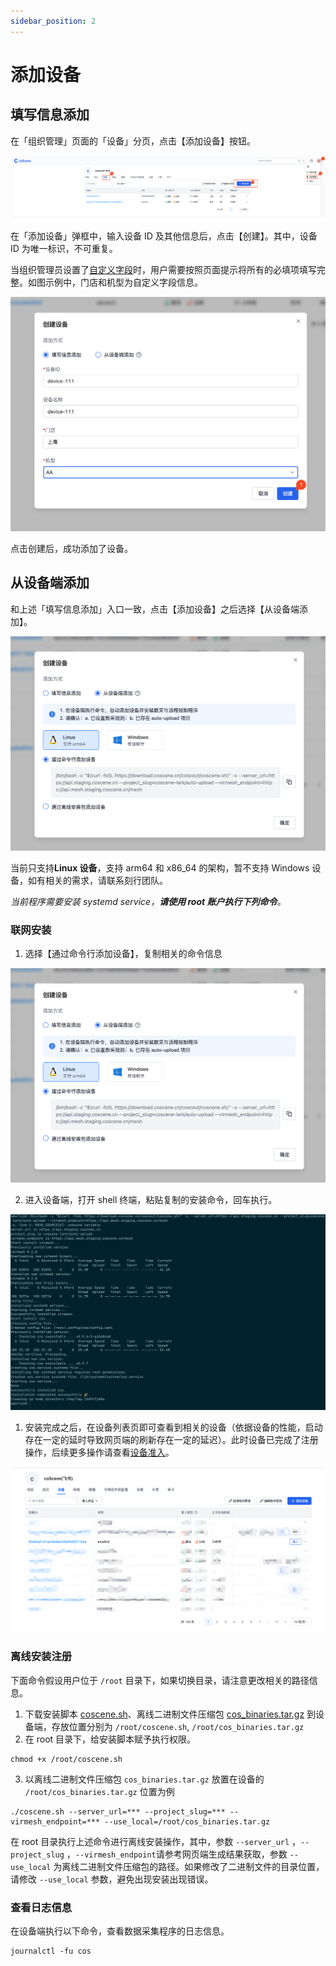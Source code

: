 ```yaml
---
sidebar_position: 2
---
```


# 添加设备

## 填写信息添加

在「组织管理」页面的「设备」分页，点击【添加设备】按钮。

![device add from web](../img/device-add-from-web.png)

在「添加设备」弹框中，输入设备 ID 及其他信息后，点击【创建】。其中，设备 ID 为唯一标识，不可重复。

当组织管理员设置了[自定义字段](./1-device.md#自定义字段)时，用户需要按照页面提示将所有的必填项填写完整。如图示例中，门店和机型为自定义字段信息。

![device add from web](../img/device-add-from-web-2.png)

点击创建后，成功添加了设备。

## 从设备端添加

和上述「填写信息添加」入口一致，点击【添加设备】之后选择【从设备端添加】。

![device add from device](../img/device-add-from-device.png)

当前只支持**Linux 设备**，支持 arm64 和 x86_64 的架构，暂不支持 Windows 设备，如有相关的需求，请联系刻行团队。

*当前程序需要安装 systemd service，**请使用 root 账户执行下列命令**。*

### 联网安装

1. 选择【通过命令行添加设备】，复制相关的命令信息

![device add from device](../img/device-add-from-device.png)

2. 进入设备端，打开 shell 终端，粘贴复制的安装命令，回车执行。

![device install online](../img/device-install-online.png)

1. 安装完成之后，在设备列表页即可查看到相关的设备（依据设备的性能，启动存在一定的延时导致网页端的刷新存在一定的延迟）。此时设备已完成了注册操作，后续更多操作请查看[设备准入](./3-manage-device.md#设备准入)。

![device-list-2](../img/device-list-2.png)

### 离线安装注册

下面命令假设用户位于 `/root` 目录下，如果切换目录，请注意更改相关的路径信息。

1. 下载安装脚本 [coscene.sh](https://download.coscene.cn/coscout/coscene.sh)、离线二进制文件压缩包 [cos_binaries.tar.gz](https://download.coscene.cn/coscout/tar/latest/cos_binaries.tar.gz) 到设备端，存放位置分别为 `/root/coscene.sh`, `/root/cos_binaries.tar.gz`
2. 在 root 目录下，给安装脚本赋予执行权限。
```shell
chmod +x /root/coscene.sh
```

3. 以离线二进制文件压缩包 `cos_binaries.tar.gz` 放置在设备的 `/root/cos_binaries.tar.gz` 位置为例

```shell
./coscene.sh --server_url=*** --project_slug=*** --virmesh_endpoint=*** --use_local=/root/cos_binaries.tar.gz
```
在 root 目录执行上述命令进行离线安装操作，其中，参数 `--server_url` ，`--project_slug` ，`--virmesh_endpoint`请参考网页端生成结果获取，参数 `--use_local` 为离线二进制文件压缩包的路径。如果修改了二进制文件的目录位置，请修改 `--use_local` 参数，避免出现安装出现错误。

### 查看日志信息

在设备端执行以下命令，查看数据采集程序的日志信息。

```shell
journalctl -fu cos
```
